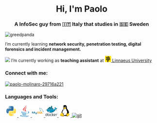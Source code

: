 <h1 align="center">Hi, I'm Paolo</h1>
<h3 align="center">A InfoSec guy from 🇮🇹 Italy that studies in 🇸🇪 Sweden</h3>

<p align="left"> <img src="https://komarev.com/ghpvc/?username=greedpanda&label=Profile%20views&color=00e171&style=flat" alt="greedpanda" /> </p>

I’m currently learning **network security, penetration testing, digital forensics and incident management.**

<img src="https://emojipedia-us.s3.amazonaws.com/source/skype/289/man-technologist_1f468-200d-1f4bb.png" width="40px"> I’m currently working as **teaching assistant** at  [<img src="https://raw.githubusercontent.com/greedpanda/greedpanda/master/lnu-logo.jpg" width="20px"> Linnaeus University](https://lnu.se)

<h3 align="left">Connect with me:</h3>
<p align="left"><a href="https://linkedin.com/in/paolo-molinaro-29716a221" target="blank"><img align="center" src="https://raw.githubusercontent.com/rahuldkjain/github-profile-readme-generator/master/src/images/icons/Social/linked-in-alt.svg" alt="paolo-molinaro-29716a221" height="30" width="40" /></a></p>

<h3 align="left">Languages and Tools:</h3>
<p align="left"><a href="https://www.python.org" target="_blank" rel="noreferrer"> <img src="https://raw.githubusercontent.com/devicons/devicon/master/icons/python/python-original.svg" alt="python" width="40" height="40"/> </a> <a href="https://www.java.com" target="_blank" rel="noreferrer"> <img src="https://raw.githubusercontent.com/devicons/devicon/master/icons/java/java-original.svg" alt="java" width="40" height="40"/> </a> <a href="https://www.mysql.com/" target="_blank" rel="noreferrer"> <img src="https://raw.githubusercontent.com/devicons/devicon/master/icons/mysql/mysql-original-wordmark.svg" alt="mysql" width="40" height="40"/> </a>  <a href="https://www.docker.com/" target="_blank" rel="noreferrer"> <img src="https://raw.githubusercontent.com/devicons/devicon/master/icons/docker/docker-original-wordmark.svg" alt="docker" width="40" height="40"/> </a> <a href="https://www.linux.org/" target="_blank" rel="noreferrer"> <img src="https://raw.githubusercontent.com/devicons/devicon/master/icons/linux/linux-original.svg" alt="linux" width="40" height="40"/> </a>  <a href="https://git-scm.com/" target="_blank" rel="noreferrer"> <img src="https://www.vectorlogo.zone/logos/git-scm/git-scm-icon.svg" alt="git" width="40" height="40"/> </a></p>
